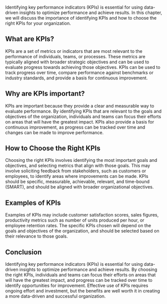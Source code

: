 
Identifying key performance indicators (KPIs) is essential for using data-driven insights to optimize performance and achieve results. In this chapter, we will discuss the importance of identifying KPIs and how to choose the right KPIs for your organization.

What are KPIs?
--------------

KPIs are a set of metrics or indicators that are most relevant to the performance of individuals, teams, or processes. These metrics are typically aligned with broader strategic objectives and can be used to evaluate progress towards achieving those objectives. KPIs can be used to track progress over time, compare performance against benchmarks or industry standards, and provide a basis for continuous improvement.

Why are KPIs important?
-----------------------

KPIs are important because they provide a clear and measurable way to evaluate performance. By identifying KPIs that are relevant to the goals and objectives of the organization, individuals and teams can focus their efforts on areas that will have the greatest impact. KPIs also provide a basis for continuous improvement, as progress can be tracked over time and changes can be made to improve performance.

How to Choose the Right KPIs
----------------------------

Choosing the right KPIs involves identifying the most important goals and objectives, and selecting metrics that align with those goals. This may involve soliciting feedback from stakeholders, such as customers or employees, to identify areas where improvements can be made. KPIs should be specific, measurable, achievable, relevant, and time-bound (SMART), and should be aligned with broader organizational objectives.

Examples of KPIs
----------------

Examples of KPIs may include customer satisfaction scores, sales figures, productivity metrics such as number of units produced per hour, or employee retention rates. The specific KPIs chosen will depend on the goals and objectives of the organization, and should be selected based on their relevance to those goals.

Conclusion
----------

Identifying key performance indicators (KPIs) is essential for using data-driven insights to optimize performance and achieve results. By choosing the right KPIs, individuals and teams can focus their efforts on areas that will have the greatest impact, and progress can be tracked over time to identify opportunities for improvement. Effective use of KPIs requires ongoing effort and investment, but the benefits are well worth it in creating a more data-driven and successful organization.
